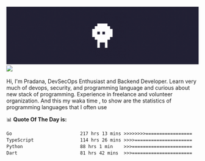 ![banner](.github/banner.gif)
<img src="https://user-images.githubusercontent.com/73097560/115834477-dbab4500-a447-11eb-908a-139a6edaec5c.gif"></p>

Hi, I'm Pradana, DevSecOps Enthusiast and Backend Developer. Learn very much of devops, security, and programming language and curious about new stack of programming. Experience in freelance and volunteer organization. And this my waka time , to show are the statistics of programming languages that I often use

📊 **Quote Of The Day is:**
<!--START_SECTION:waka-->

```txt
Go                         217 hrs 13 mins >>>>>>>>=================   30.24 %
TypeScript                 114 hrs 26 mins >>>>=====================   15.93 %
Python                     88 hrs 1 min    >>>======================   12.26 %
Dart                       81 hrs 42 mins  >>>======================   11.38 %
```

<!--END_SECTION:waka-->
